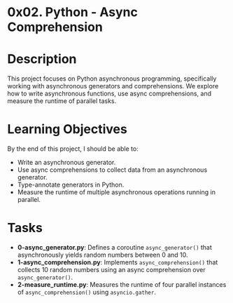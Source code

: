 # 0x02. Python - Async Comprehension

# Description

This project focuses on Python asynchronous programming, specifically working with asynchronous generators and comprehensions. We explore how to write asynchronous functions, use async comprehensions, and measure the runtime of parallel tasks.

# Learning Objectives

By the end of this project, I should be able to:

- Write an asynchronous generator.
- Use async comprehensions to collect data from an asynchronous generator.
- Type-annotate generators in Python.
- Measure the runtime of multiple asynchronous operations running in parallel.

# Tasks

- **0-async_generator.py**: Defines a coroutine `async_generator()` that asynchronously yields random numbers between 0 and 10.
- **1-async_comprehension.py**: Implements `async_comprehension()` that collects 10 random numbers using an async comprehension over `async_generator()`.
- **2-measure_runtime.py**: Measures the runtime of four parallel instances of `async_comprehension()` using `asyncio.gather`.
